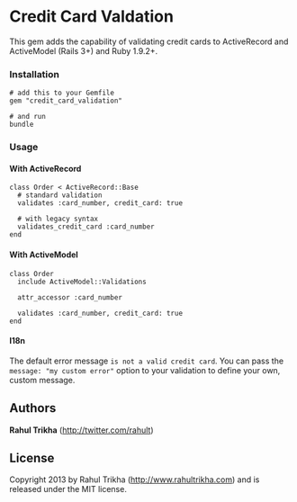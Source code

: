 # Credit Card Valdation

This gem adds the capability of validating credit cards to ActiveRecord and ActiveModel (Rails 3+) and Ruby 1.9.2+.

### Installation
    # add this to your Gemfile
    gem "credit_card_validation"

    # and run
    bundle

### Usage

#### With ActiveRecord
    class Order < ActiveRecord::Base
      # standard validation
      validates :card_number, credit_card: true

      # with legacy syntax
      validates_credit_card :card_number
    end

#### With ActiveModel
    class Order
      include ActiveModel::Validations

      attr_accessor :card_number

      validates :card_number, credit_card: true
    end

#### I18n

The default error message `is not a valid credit card`.
You can pass the `message: "my custom error"` option to your validation to define your own, custom message.

## Authors

**Rahul Trikha** (<http://twitter.com/rahult>)

## License
Copyright 2013 by Rahul Trikha (<http://www.rahultrikha.com>) and is released under the MIT license.
